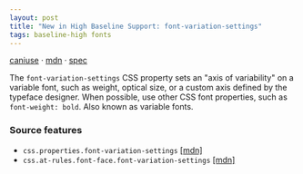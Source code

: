 ```yaml
---
layout: post
title: "New in High Baseline Support: font-variation-settings"
tags: baseline-high fonts
---
```


[caniuse](https://caniuse.com/?search=font-variation-settings) · [mdn](https://developer.mozilla.org/en-US/search?q=font-variation-settings) · [spec](https://drafts.csswg.org/css-fonts-4/#font-variation-settings-def)

The `font-variation-settings` CSS property sets an "axis of variability" on a variable font, such as weight, optical size, or a custom axis defined by the typeface designer. When possible, use other CSS font properties, such as `font-weight: bold`. Also known as variable fonts.

### Source features

- ``css.properties.font-variation-settings`` [[mdn]](https://developer.mozilla.org/en-US/search?q=css.properties.font-variation-settings)
- ``css.at-rules.font-face.font-variation-settings`` [[mdn]](https://developer.mozilla.org/en-US/search?q=css.at-rules.font-face.font-variation-settings)
